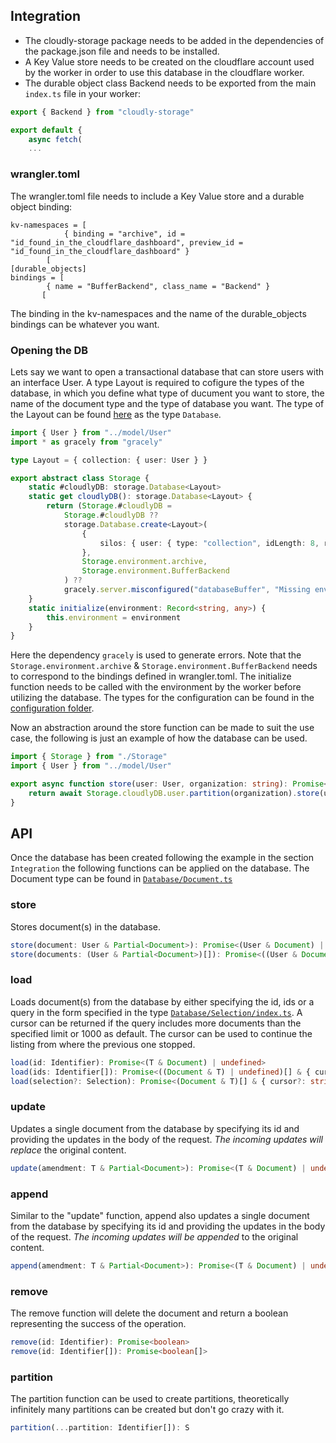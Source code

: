 ## Integration
- The cloudly-storage package needs to be added in the dependencies of the package.json file and needs to be installed.
- A Key Value store needs to be created on the cloudflare account used by the worker in order to use this database in the cloudflare worker.
- The durable object class Backend needs to be exported from the main ```index.ts``` file in your worker:
```ts
export { Backend } from "cloudly-storage"

export default {
	async fetch(
	...
```

### wrangler.toml
The wrangler.toml file needs to include a Key Value store and a durable object binding:
```
kv-namespaces = [
			{ binding = "archive", id = "id_found_in_the_cloudflare_dashboard", preview_id = "id_found_in_the_cloudflare_dashboard" }
		[
[durable_objects]
bindings = [
		{ name = "BufferBackend", class_name = "Backend" }
	   [
```
The binding in the kv-namespaces and the name of the durable_objects bindings can be whatever you want.

### Opening the DB
Lets say we want to open a transactional database that can store users with an interface User. A type Layout is required to cofigure the types of the database, in which you define what type of ducument you want to store, the name of the document type and the type of database you want. The type of the Layout can be found [here](Database/index.ts) as the type `Database`.
```ts
import { User } from "../model/User"
import * as gracely from "gracely"

type Layout = { collection: { user: User } }

export abstract class Storage {
	static #cloudlyDB: storage.Database<Layout>
	static get cloudlyDB(): storage.Database<Layout> {
		return (Storage.#cloudlyDB =
			Storage.#cloudlyDB ??
			storage.Database.create<Layout>(
				{
					silos: { user: { type: "collection", idLength: 8, retainChanged: true } },
				},
				Storage.environment.archive,
				Storage.environment.BufferBackend
			) ??
			gracely.server.misconfigured("databaseBuffer", "Missing environment variables to open database."))
	}
	static initialize(environment: Record<string, any>) {
		this.environment = environment
	}
}
```
Here the dependency `gracely` is used to generate errors. Note that the `Storage.environment.archive` & `Storage.environment.BufferBackend` needs to correspond to the bindings defined in wrangler.toml. The initialize function needs to be called with the environment by the worker before utilizing the database. The types for the configuration can be found in the [configuration folder](Database/Configuration).

Now an abstraction around the store function can be made to suit the use case, the following is just an example of how the database can be used.
```ts
import { Storage } from "./Storage"
import { User } from "../model/User"

export async function store(user: User, organization: string): Promise<User> {
	return await Storage.cloudlyDB.user.partition(organization).store(user)
}
```

## API
Once the database has been created following the example in the section `Integration` the following functions can be applied on the database. The Document type can be found in [`Database/Document.ts`](Database/Document.ts)

### store
Stores document(s) in the database.
```ts
store(document: User & Partial<Document>): Promise<(User & Document) | undefined>
store(documents: (User & Partial<Document>)[]): Promise<((User & Document) | undefined)[]>
```
### load
Loads document(s) from the database by either specifying the id, ids or a query in the form specified in the type [`Database/Selection/index.ts`](Database/Configuration/index.ts). A cursor can be returned if the query includes more documents than the specified limit or 1000 as default. The cursor can be used to continue the listing from where the previous one stopped.

```ts
load(id: Identifier): Promise<(T & Document) | undefined>
load(ids: Identifier[]): Promise<((Document & T) | undefined)[] & { cursor?: string }>
load(selection?: Selection): Promise<(Document & T)[] & { cursor?: string }>
```
### update
Updates a single document from the database by specifying its id and providing the updates in the body of the request. *The incoming updates will replace* the original content.

```ts
update(amendment: T & Partial<Document>): Promise<(T & Document) | undefined>
```
### append
Similar to the "update" function, append also updates a single document from the database by specifying its id and providing the updates in the body of the request. *The incoming updates will be appended* to the original content.

```ts
append(amendment: T & Partial<Document>): Promise<(T & Document) | undefined>
```
### remove
The remove function will delete the document and return a boolean representing the success of the operation.
```ts
remove(id: Identifier): Promise<boolean>
remove(id: Identifier[]): Promise<boolean[]>
```
### partition
The partition function can be used to create partitions, theoretically infinitely many partitions can be created but don't go crazy with it.
```ts
partition(...partition: Identifier[]): S 
```
